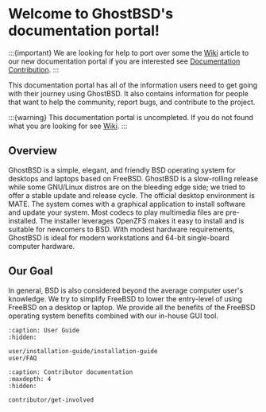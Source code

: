 Welcome to GhostBSD's documentation portal!
===========================================

:::{important}
We are looking for help to port over some the [Wiki](https://wiki.ghostbsd.org/) article to our new documentation portal if you are interested see [Documentation Contribution](contributor/documentation).
:::

This documentation portal has all of the information users need to get going with their journey using GhostBSD. It also contains information for people that want to help the community, report bugs, and contribute to the project.

:::{warning}
This documentation portal is uncompleted. If you do not found what you are looking for see [Wiki](https://wiki.ghostbsd.org/).
:::

## Overview

GhostBSD is a simple, elegant, and friendly BSD operating system for desktops and laptops based on FreeBSD. GhostBSD is a slow-rolling release while some GNU/Linux distros are on the bleeding edge side; we tried to offer a stable update and release cycle. The official desktop environment is MATE. The system comes with a graphical application to install software and update your system. Most codecs to play multimedia files are pre-installed. The installer leverages OpenZFS makes it easy to install and is suitable for newcomers to BSD. With modest hardware requirements, GhostBSD is ideal for modern workstations and 64-bit single-board computer hardware.

## Our Goal

In general, BSD is also considered beyond the average computer user's knowledge. We try to simplify FreeBSD to lower the entry-level of using FreeBSD on a desktop or laptop. We provide all the benefits of the FreeBSD operating system benefits combined with our in-house GUI tool.


```{toctree}
:caption: User Guide
:hidden:

user/installation-guide/installation-guide
user/FAQ
```


```{toctree}
:caption: Contributor documentation
:maxdepth: 4
:hidden:

contributor/get-involved
```
